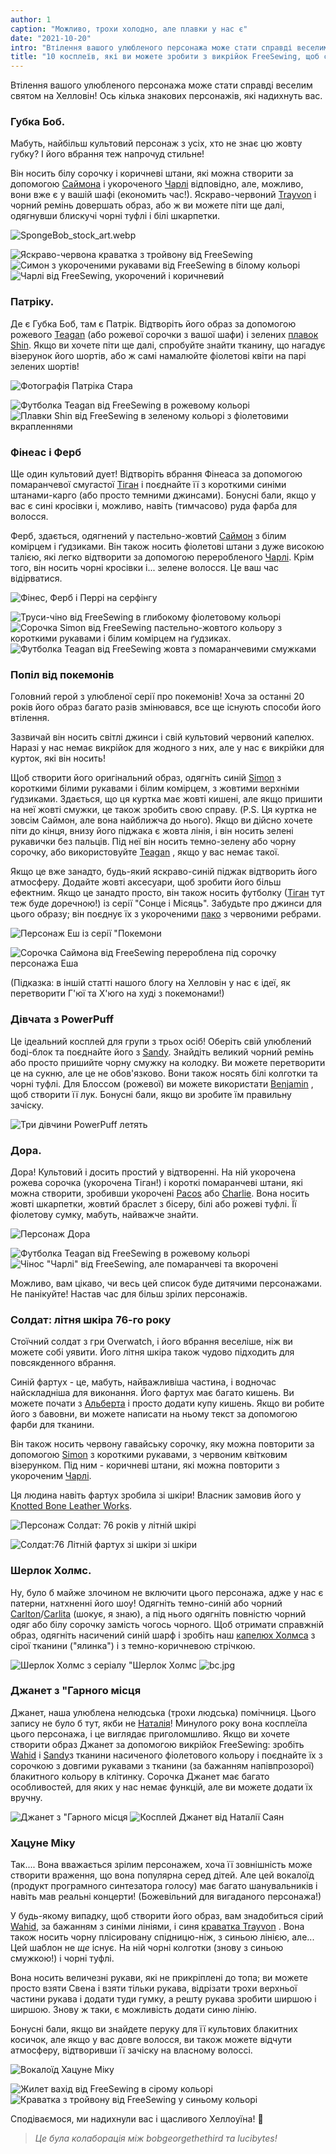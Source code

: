 ```yaml
---
author: 1
caption: "Можливо, трохи холодно, але плавки у нас є"
date: "2021-10-20"
intro: "Втілення вашого улюбленого персонажа може стати справді веселим святом на Хелловін! Ось кілька знакових персонажів, які надихнуть вас."
title: "10 косплеїв, які ви можете зробити з викрійок FreeSewing, щоб створити настрій на Хелловін"
---
```


Втілення вашого улюбленого персонажа може стати справді веселим святом на Хелловін! Ось кілька знакових персонажів, які надихнуть вас.

### Губка Боб.
Мабуть, найбільш культовий персонаж з усіх, хто не знає цю жовту губку? І його вбрання теж напрочуд стильне!

Він носить білу сорочку і коричневі штани, які можна створити за допомогою [Саймона](/designs/simon/) і укороченого [Чарлі](/designs/charlie/) відповідно, але, можливо, вони вже є у вашій шафі (економить час!). Яскраво-червоний [Trayvon](/designs/trayvon/) і чорний ремінь довершать образ, або ж ви можете піти ще далі, одягнувши блискучі чорні туфлі і білі шкарпетки.

![SpongeBob_stock_art.webp](https://posts.freesewing.org/uploads/Sponge_Bob_stock_art_ada2f4fd18.webp)

![Яскраво-червона краватка з тройвону від FreeSewing](https://posts.freesewing.org/uploads/medium_spongebob_trayvon_e9729ec7ef.png) ![Симон з укороченими рукавами від FreeSewing в білому кольорі](https://posts.freesewing.org/uploads/medium_spongebob_simon_2327811c53.png) ![Чарлі від FreeSewing, укорочений і коричневий](https://posts.freesewing.org/uploads/spongebob_charlie_fd09ebd233.png)


### Патріку.
Де є Губка Боб, там є Патрік. Відтворіть його образ за допомогою рожевого [Teagan](/designs/teagan/) (або рожевої сорочки з вашої шафи) і зелених [плавок Shin](/designs/shin/). Якщо ви хочете піти ще далі, спробуйте знайти тканину, що нагадує візерунок його шортів, або ж самі намалюйте фіолетові квіти на парі зелених шортів!

![Фотографія Патріка Стара](https://posts.freesewing.org/uploads/large_patrick_star_f206a40931.webp)

![Футболка Teagan від FreeSewing в рожевому кольорі](https://posts.freesewing.org/uploads/medium_patrick_teagan_d32ebc17a2.png) ![Плавки Shin від FreeSewing в зеленому кольорі з фіолетовими вкрапленнями](https://posts.freesewing.org/uploads/small_patrick_shin_42e16e2342.png)


### Фінеас і Ферб
Ще один культовий дует! Відтворіть вбрання Фінеаса за допомогою помаранчевої смугастої [Тіган](/designs/teagan/) і поєднайте її з короткими синіми штанами-карго (або просто темними джинсами). Бонусні бали, якщо у вас є сині кросівки і, можливо, навіть (тимчасово) руда фарба для волосся.

Ферб, здається, одягнений у пастельно-жовтий [Саймон](/designs/simon/) з білим комірцем і ґудзиками. Він також носить фіолетові штани з дуже високою талією, які легко відтворити за допомогою переробленого [Чарлі](/designs/charlie/). Крім того, він носить чорні кросівки і... зелене волосся. Це ваш час відірватися.

![Фінес, Ферб і Перрі на серфінгу](https://posts.freesewing.org/uploads/phineas_ferb_45e5afda28.webp)

![Труси-чіно від FreeSewing в глибокому фіолетовому кольорі](https://posts.freesewing.org/uploads/medium_ferb_charlie_51ced3ff7e.png) ![Сорочка Simon від FreeSewing пастельно-жовтого кольору з короткими рукавами і білим комірцем на ґудзиках.](https://posts.freesewing.org/uploads/medium_ferb_simon_d87b96bc1d.png) ![Футболка Teagan від FreeSewing жовта з помаранчевими смужками](https://posts.freesewing.org/uploads/medium_phineas_teagan_62d98938ee.png)


### Попіл від покемонів
Головний герой з улюбленої серії про покемонів! Хоча за останні 20 років його образ багато разів змінювався, все ще існують способи його втілення.

Зазвичай він носить світлі джинси і свій культовий червоний капелюх. Наразі у нас немає викрійок для жодного з них, але у нас є викрійки для курток, які він носить!

Щоб створити його оригінальний образ, одягніть синій [Simon](/designs/simon/) з короткими білими рукавами і білим комірцем, з жовтими верхніми ґудзиками. Здається, що ця куртка має жовті кишені, але якщо пришити на неї жовті смужки, це також зробить свою справу. (P.S. Ця куртка не зовсім Саймон, але вона найближча до нього). Якщо ви дійсно хочете піти до кінця, внизу його піджака є жовта лінія, і він носить зелені рукавички без пальців. Під неї він носить темно-зелену або чорну сорочку, або використовуйте [Teagan](/designs/teagan/) , якщо у вас немає такої.

Якщо це вже занадто, будь-який яскраво-синій піджак відтворить його атмосферу. Додайте жовті аксесуари, щоб зробити його більш ефектним. Якщо це занадто просто, він також носить футболку ([Тіган](/designs/teagan/) тут теж буде доречною!) із серії "Сонце і Місяць". Забудьте про джинси для цього образу; він поєднує їх з укороченими [пако](/designs/paco/) з червоними ребрами.

![Персонаж Еш із серії "Покемони](https://posts.freesewing.org/uploads/medium_ash_8f9cbfb8f2.jpg)

![Сорочка Саймона від FreeSewing перероблена під сорочку персонажа Еша](https://posts.freesewing.org/uploads/medium_ash_simon_74ef670561.png)

(Підказка: в іншій статті нашого блогу на Хелловін у нас є ідеї, як перетворити Г'юї та Х'юго на худі з покемонами!)


### Дівчата з PowerPuff
Це ідеальний косплей для групи з трьох осіб! Оберіть свій улюблений боді-блок та поєднайте його з [Sandy](/designs/sandy/). Знайдіть великий чорний ремінь або просто пришийте чорну смужку на колодку. Ви можете перетворити це на сукню, але це не обов'язково. Вони також носять білі колготки та чорні туфлі. Для Блоссом (рожевої) ви можете використати [Benjamin](/designs/benjamin/) , щоб створити її лук. Бонусні бали, якщо ви зробите їм правильну зачіску.

![Три дівчини PowerPuff летять](https://posts.freesewing.org/uploads/powerpuff_girls_3231f9ec09.webp)

### Дора.
Дора! Культовий і досить простий у відтворенні. На ній укорочена рожева сорочка (укорочена Тіган!) і короткі помаранчеві штани, які можна створити, зробивши укорочені [Pacos](/designs/pacos/) або [Charlie](/designs/charlie/). Вона носить жовті шкарпетки, жовтий браслет з бісеру, білі або рожеві туфлі. Її фіолетову сумку, мабуть, найважче знайти.

![Персонаж Дора](https://posts.freesewing.org/uploads/medium_Dora_0eeb97b52f.webp)

![Футболка Teagan від FreeSewing в рожевому кольорі](https://posts.freesewing.org/uploads/medium_dora_teagan_e6e26c630c.png) ![Чінос "Чарлі" від FreeSewing, але помаранчеві та вкорочені](https://posts.freesewing.org/uploads/dora_charlie_6241e9dd2b.png)

Можливо, вам цікаво, чи весь цей список буде дитячими персонажами. Не панікуйте! Настав час для більш зрілих персонажів.

### Солдат: літня шкіра 76-го року
Стоїчний солдат з гри Overwatch, і його вбрання веселіше, ніж ви можете собі уявити. Його літня шкіра також чудово підходить для повсякденного вбрання.

Синій фартух - це, мабуть, найважливіша частина, і водночас найскладніша для виконання. Його фартух має багато кишень. Ви можете почати з [Альберта](/designs/albert/) і просто додати купу кишень. Якщо ви робите його з бавовни, ви можете написати на ньому текст за допомогою фарби для тканини.

Він також носить червону гавайську сорочку, яку можна повторити за допомогою [Simon](/designs/simon/) з короткими рукавами, з червоним квітковим візерунком. Під ним - коричневі штани, які можна повторити з укороченим [Чарлі](/designs/charlie/).

Ця людина навіть фартух зробила зі шкіри! Власник замовив його у [Knotted Bone Leather Works](https://www.knottedboneleatherworks.com/).

![Персонаж Солдат: 76 років у літній шкірі](https://posts.freesewing.org/uploads/medium_soldier76summer_7a8260726d.jpg)

![Солдат:76 Літній фартух зі шкіри зі шкіри](https://posts.freesewing.org/uploads/small_soldier76cosplay_06df3b891c.webp)


### Шeрлoк Холмc.
Ну, було б майже злочином не включити цього персонажа, адже у нас є патерни, натхненні його шоу! Одягніть темно-синій або чорний [Carlton](/designs/carlton/)/[Carlita](/designs/carlita/) (шокує, я знаю), а під нього одягніть повністю чорний одяг або білу сорочку замість чогось чорного. Щоб отримати справжній образ, одягніть насичений синій шарф і зробіть наш [капелюх Холмса](/designs/holmes/) з сірої тканини ("ялинка") і з темно-коричневою стрічкою.

![Шерлок Холмс з серіалу "Шерлок Холмс](https://posts.freesewing.org/uploads/medium_sherlock_holmes_hat_de80125cd1.webp) ![bc.jpg](https://posts.freesewing.org/uploads/medium_bc_f20e01a16d.jpg)


### Джанет з "Гарного місця
Джанет, наша улюблена нелюдська (трохи людська) помічниця. Цього запису не було б тут, якби не [Наталія](https://freesewing.org/makers/nataliasayang/)! Минулого року вона косплеїла цього персонажа, і це виглядає приголомшливо. Якщо ви хочете створити образ Джанет за допомогою викрійок FreeSewing: зробіть [Wahid](/designs/wahid/) і [Sandy](/designs/sandy/)з тканини насиченого фіолетового кольору і поєднайте їх з сорочкою з довгими рукавами з тканини (за бажанням напівпрозорої) блакитного кольору в клітинку. Сорочка Джанет має багато особливостей, для яких у нас немає функцій, але ви можете додати їх вручну.

![Джанет з "Гарного місця](https://posts.freesewing.org/uploads/medium_janet_7985d4b2af.jpg) ![Косплей Джанет від Наталії Саян](https://posts.freesewing.org/uploads/medium_janet_costume_2114092e9a.jpg)


### Хацуне Міку
Так.... Вона вважається зрілим персонажем, хоча її зовнішність може створити враження, що вона популярна серед дітей. Але цей вокалоїд (продукт програмного синтезатора голосу) має багато шанувальників і навіть мав реальні концерти! (Божевільний для вигаданого персонажа!)

У будь-якому випадку, щоб створити його образ, вам знадобиться сірий [Wahid](/designs/wahid/), за бажанням з синіми лініями, і синя [краватка Trayvon](/designs/trayvon/) . Вона також носить чорну плісировану спідницю-ніж, з синьою лінією, але... Цей шаблон не *ще* існує. На ній чорні колготки (знову з синьою смужкою!) і чорні туфлі.

Вона носить величезні рукави, які не прикріплені до топа; ви можете просто взяти Свена і взяти тільки рукава, відрізати трохи верхньої частини рукава і додати туди гумку, а решту рукава зробити ширшою і ширшою. Знову ж таки, є можливість додати синю лінію.

Бонусні бали, якщо ви знайдете перуку для її культових блакитних косичок, але якщо у вас довге волосся, ви також можете відчути атмосферу, відтворивши її зачіску на власному волоссі.

![Вокалоїд Хацуне Міку](https://posts.freesewing.org/uploads/medium_hatsune_miku_43ccad726b.jpg)

![Жилет вахід від FreeSewing в сірому кольорі](https://posts.freesewing.org/uploads/medium_miku_wahid_2dce7835cc.png) ![Краватка з тройвону від FreeSewing у синьому кольорі](https://posts.freesewing.org/uploads/medium_miku_trayvon_a204b6499f.png)


Сподіваємося, ми надихнули вас і щасливого Хеллоуїна! 🎃

> *Це була колаборація між bobgeorgethethird та lucibytes!*
